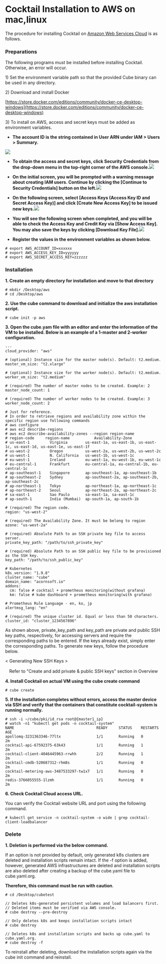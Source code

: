 # Cocktail Installation to AWS on mac,linux

The procedure for installing Cocktail on [Amazon Web Services Cloud](https://aws.amazon.com/free/) is as follows.

### **Preparations**

The following programs must be installed before installing Cocktail. Otherwise, an error will occur.

1\) Set the environment variable path so that the provided Cube binary can be used in any directory.

2\) Download and install Docker

[https://store.docker.com/editions/community/docker-ce-desktop-windows](https://store.docker.com/editions/community/docker-ce-desktop-windows)

3\) To install on AWS, access and secret keys must be added as environment variables.

* **The account ID is the string contained in User ARN under IAM &gt; Users &gt; Summary.**

![](/assets/AccountId.png)

* **To obtain the access and secret keys, click Security Credentials from the drop-down menu in the top-right corner of the AWS console.**![](/assets/aws-add.png)

* **On the initial screen, you will be prompted with a warning message about creating IAM users. Continue by clicking the \[Continue to Security Credentials\] button on the left.**![](/assets/aws-add1.png)

* **On the following screen, select \[Access Keys \(Access Key ID and Secret Access Key\)\] and click \[Create New Access Key\] to be issued new keys.**![](/assets/aws-add2.png)

* **You will see the following screen when completed, and you will be able to check the Access Key and Credit Key via \[Show Access Key\]. You may also save the keys by clicking \[Download Key File\].**![](/assets/aws-add4.png)

* **Register the values in the environment variables as shown below.**

```
# export AWS_ACCOUNT_ID=xxxxxx
# export AWS_ACCESS_KEY_ID=yyyyyy
# export AWS_SECRET_ACCESS_KEY=zzzzzz
```

### Installation

**1. Create an empty directory for installation and move to that directory**

```
# mkdir /Desktop/aws
# cd /Desktop/aws
```

**2. Use the cube command to download and initialize the aws installation script.**

```
# cube init -p aws
```

**3. Open the cube.yam file with an editor and enter the information of the VM to be installed. Below is an example of a 1-master and 2-worker configuration.**

```
---
cloud_provider: "aws"

# (optional) Instance size for the master node(s). Default: t2.medium.
master_vm_size: "t2.xlarge"

# (optional) Instance size for the worker node(s). Default: t2.medium.
worker_vm_size: "t2.medium"

# (required) The number of master nodes to be created. Example: 2
master_node_count: 1

# (required) The number of worker nodes to be created. Example: 3
worker_node_count: 2

# Just for reference.
# In order to retrieve regions and availability zone within the specific region use following commands
# aws configure
# aws ec2 describe-regions
# aws ec2 describe-availability-zones --region region-name
# region-code     region-name           Availability-Zone
# us-east-1         Virginia        us-east-1a, us-east-1b, us-east-1c, us-east-1d, us-east-1e, us-east-1f
# us-west-2         Oregon          us-west-2a, us-west-2b, us-west-2c
# us-west-1         N. California   us-west-1b, us-west-1c
# eu-west-1         Ireland         eu-west-1a, eu-west-1b, eu-west-1c
# eu-central-1      Frankfurt       eu-central-1a, eu-central-1b, eu-central-1c
# ap-southeast-1    Singapore       ap-southeast-1a, ap-southeast-1b
# ap-southeast-2    Sydney          ap-southeast-2a, ap-southeast-2b, ap-southeast-2c
# ap-northeast-1    Tokyo           ap-northeast-1a, ap-northeast-1c
# ap-northeast-2    Seoul           ap-northeast-2a, ap-northeast-2c
# sa-east-1         Sao Paulo       sa-east-1a, sa-east-1c
# ap-south-1        India (Mumbai)  ap-south-1a, ap-south-1b

# (required) The region code.
region: "us-west-2"

# (required) The Availability Zone. It must be belong to region
azone: "us-west-2a"

# (required) Absolute Path to an SSH private key file to access server.
private_key_path: "/path/to/ssh_private_key"

# (required) Absolute Path to an SSH public key file to be provisioned as the SSH key.
key_path: "/path/to/ssh_public_key"

# Kubernetes
k8s_version: "1.9.8"
cluster_name: "cube"
domain_name: "acornsoft.io"
addons:
  cm: false # cocktail + prometheus monitoring(without grafana)
  km: false # kube dashboard + prometheus monitoring(with grafana)

# Prometheus Rule Language - en, ko, jp
alertmsg_lang: "en"

# (required) The unique cluster id. Equal or less than 50 characters.
cluster_id: "cluster_1234567896"
```

As shown above, private\_key\_path and key\_path are private and public SSH key paths, respectively, for accessing servers and require the corresponding paths to be entered. If the keys already exist, simply enter the corresponding paths. To generate new keys, follow the procedure below.

&lt; Generating New SSH Keys &gt;

ㅤRefer to "Create and add private & public SSH keys" section
in Overview

**4. Install Cocktail on actual VM using the cube create command**

```
# cube create
```

**5. If the installation completes without errors, access the master device via SSH and verify that the containers that constitute cocktail-system is running normally.**

```
# ssh -i ~/cube/pki/id_rsa root@{master1_ip}
# watch -n1 "kubectl get pods -n cocktail-system"
NAME                                     READY     STATUS    RESTARTS   AGE
apollomq-3231363346-77ltx                1/1       Running   0          2m
cocktail-api-67592375-63k43              1/1       Running   1          2m
cocktail-client-4046445963-rrwhh         2/2       Running   1          2m
cocktail-cmdb-520687312-rhm8s            1/1       Running   0          2m
cocktail-metering-aws-3487533297-tw1x7   1/1       Running   0          2m
redis-3766055555-1lzmh                   1/1       Running   0          2m
```

**6. Check Cocktail Cloud access URL.**

You can verify the Cocktail website URL and port using the following command.

```
# kubectl get service -n cocktail-system -o wide | grep cocktail-client-loadbalancer
```

### **Delete**

**1. Deletion is performed via the below command.**

If an option is not provided by default, only generated k8s clusters are deleted and installation scripts remain intact. If the -f option is added, however, generated AWS infrastructures are deleted and installation scripts are also deleted after creating a backup of the cube.yaml file to cube.yaml.org.

**Therefore, this command must be run with caution**.

```
# cd /Desktop/cubetest

// Deletes k8s-generated persistent volumes and load balancers first. 
// Deleted items must be verified via AWS console.  
# cube destroy --pre-destroy

// Only deletes k8s and keeps installation scripts intact 
# cube destroy

// Deletes k8s and installation scripts and backs up cube.yaml to cube.yaml.org. 
# cube destroy -f
```

To reinstall after deleting, download the installation scripts again via the cube init command and reinstall.

